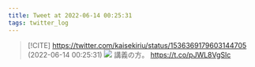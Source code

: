 ```yaml
---
title: Tweet at 2022-06-14 00:25:31
tags: twitter_log
---
```


> [!CITE] https://twitter.com/kaisekiriu/status/1536369179603144705 (2022-06-14 00:25:31)
> ![](https://twitter.com/kaisekiriu/status/1536369179603144705)
> 講義の方。
> https://t.co/pJWL8VgSlc
